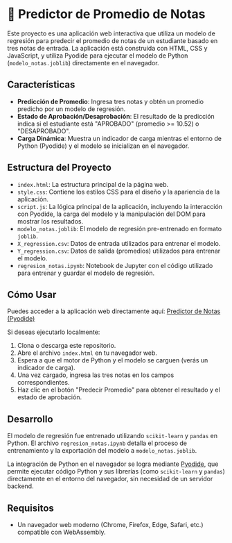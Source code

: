 # 🤖 Predictor de Promedio de Notas

Este proyecto es una aplicación web interactiva que utiliza un modelo de regresión para predecir el promedio de notas de un estudiante basado en tres notas de entrada. La aplicación está construida con HTML, CSS y JavaScript, y utiliza Pyodide para ejecutar el modelo de Python (`modelo_notas.joblib`) directamente en el navegador.

## Características

- **Predicción de Promedio**: Ingresa tres notas y obtén un promedio predicho por un modelo de regresión.
- **Estado de Aprobación/Desaprobación**: El resultado de la predicción indica si el estudiante está "APROBADO" (promedio >= 10.52) o "DESAPROBADO".
- **Carga Dinámica**: Muestra un indicador de carga mientras el entorno de Python (Pyodide) y el modelo se inicializan en el navegador.

## Estructura del Proyecto

- `index.html`: La estructura principal de la página web.
- `style.css`: Contiene los estilos CSS para el diseño y la apariencia de la aplicación.
- `script.js`: La lógica principal de la aplicación, incluyendo la interacción con Pyodide, la carga del modelo y la manipulación del DOM para mostrar los resultados.
- `modelo_notas.joblib`: El modelo de regresión pre-entrenado en formato `joblib`.
- `X_regression.csv`: Datos de entrada utilizados para entrenar el modelo.
- `Y_regression.csv`: Datos de salida (promedios) utilizados para entrenar el modelo.
- `regresion_notas.ipynb`: Notebook de Jupyter con el código utilizado para entrenar y guardar el modelo de regresión.

## Cómo Usar

Puedes acceder a la aplicación web directamente aquí: [Predictor de Notas (Pyodide)](https://gabi-q.github.io/Regresion-Lineal_Notas_AVG/)

Si deseas ejecutarlo localmente:
1. Clona o descarga este repositorio.
2. Abre el archivo `index.html` en tu navegador web.
3. Espera a que el motor de Python y el modelo se carguen (verás un indicador de carga).
4. Una vez cargado, ingresa las tres notas en los campos correspondientes.
5. Haz clic en el botón "Predecir Promedio" para obtener el resultado y el estado de aprobación.

## Desarrollo

El modelo de regresión fue entrenado utilizando `scikit-learn` y `pandas` en Python. El archivo `regresion_notas.ipynb` detalla el proceso de entrenamiento y la exportación del modelo a `modelo_notas.joblib`.

La integración de Python en el navegador se logra mediante [Pyodide](https://pyodide.org/en/stable/), que permite ejecutar código Python y sus librerías (como `scikit-learn` y `pandas`) directamente en el entorno del navegador, sin necesidad de un servidor backend.

## Requisitos

- Un navegador web moderno (Chrome, Firefox, Edge, Safari, etc.) compatible con WebAssembly.
